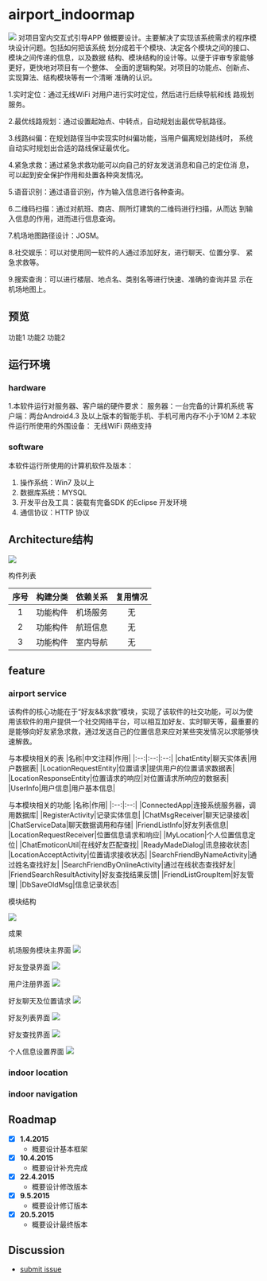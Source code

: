 # airport_indoormap
<img src="https://www.navvis.com/hubfs/NavVis_November2018/Images/maps_icon_2.png">
对项目室内交互式引导APP 做概要设计。主要解决了实现该系统需求的程序模块设计问题。包括如何把该系统
划分成若干个模块、决定各个模块之间的接口、模块之间传递的信息，以及数据
结构、模块结构的设计等。以便于评审专家能够更好，更快地对项目有一个整体、
全面的逻辑构架。对项目的功能点、创新点、实现算法、结构模块等有一个清晰
准确的认识。

1.实时定位：通过无线WiFi 对用户进行实时定位，然后进行后续导航和线
路规划服务。

2.最优线路规划：通过设置起始点、中转点，自动规划出最优导航路径。

3.线路纠偏：在规划路径当中实现实时纠偏功能，当用户偏离规划路线时，
系统自动实时规划出合适的路线保证最优化。

4.紧急求救：通过紧急求救功能可以向自己的好友发送消息和自己的定位消
息，可以起到安全保护作用和处置各种突发情况。

5.语音识别：通过语音识别，作为输入信息进行各种查询。

6.二维码扫描：通过对航班、商店、厕所灯建筑的二维码进行扫描，从而达
到输入信息的作用，进而进行信息查询。

7.机场地图路径设计：JOSM。

8.社交娱乐：可以对使用同一软件的人通过添加好友，进行聊天、位置分享、
紧急求救等。

9.搜索查询：可以进行楼层、地点名、类别名等进行快速、准确的查询并显
示在机场地图上。

## 预览
功能1
功能2
功能2

## 运行环境

### hardware
1.本软件运行对服务器、客户端的硬件要求：
    服务器：一台完备的计算机系统
    客户端：两台Android4.3 及以上版本的智能手机、手机可用内存不小于10M
2.本软件运行所使用的外围设备：
    无线WiFi 网络支持

### software 
本软件运行所使用的计算机软件及版本：
1) 操作系统：Win7 及以上
2) 数据库系统：MYSQL
3) 开发平台及工具：装载有完备SDK 的Eclipse 开发环境
4) 通信协议：HTTP 协议


## Architecture结构
<img src="https://github.com/teddy-ssy/Airport_indoormap/blob/master/readme/architicture.png">

构件列表

|序号|构建分类|依赖关系|复用情况|
|:---:|:---:|:--:|:--:|
|1|功能构件|机场服务|无|无|
|2|功能构件|航班信息|无|无|
|3|功能构件|室内导航|无|无|

## feature

### airport service
该构件的核心功能在于“好友&&求救”模块，实现了该软件的社交功能，可以为使用该软件的用户提供一个社交网络平台，可以相互加好友、实时聊天等，最重要的是能够向好友紧急求救，通过发送自己的位置信息来应对某些突发情况以求能够快速解救。

与本模块相关的表
|名称|中文注释|作用|
|:--:|:--:|:--:|
|chatEntity|聊天实体表|用户数据表|
|LocationRequestEntity|位置请求|提供用户的位置请求数据表|
|LocationResponseEntity|位置请求的响应|对位置请求所响应的数据表|
|UserInfo|用户信息|用户基本信息|

与本模块相关的功能
|名称|作用|
|:--:|:--:|
|ConnectedApp|连接系统服务器，调用数据库|
|RegisterActivity|记录实体信息|
|ChatMsgReceiver|聊天记录接收|
|ChatServiceData|聊天数据调用和存储|
|FriendListInfo|好友列表信息|
|LocationRequestReceiver|位置信息请求和响应|
|MyLocation|个人位置信息定位|
|ChatEmoticonUtil|在线好友匹配查找|
|ReadyMadeDialog|讯息接收状态|
|LocationAcceptActivity|位置请求接收状态|
|SearchFriendByNameActivity|通过姓名查找好友|
|SearchFriendByOnlineActivity|通过在线状态查找好友|
|FriendSearchResultActivity|好友查找结果反馈|
|FriendListGroupItem|好友管理|
|DbSaveOldMsg|信息记录状态|

模块结构

<img src="https://github.com/teddy-ssy/Airport_indoormap/blob/master/readme/airport3.png">

成果

机场服务模块主界面
<img src="https://github.com/teddy-ssy/Airport_indoormap/blob/master/readme/airport8.png">

好友登录界面
<img src="https://github.com/teddy-ssy/Airport_indoormap/blob/master/readme/airport7.png">

用户注册界面
<img src="https://github.com/teddy-ssy/Airport_indoormap/blob/master/readme/airport6.png">

好友聊天及位置请求
<img src="https://github.com/teddy-ssy/Airport_indoormap/blob/master/readme/airport5.png">

好友列表界面
<img src="https://github.com/teddy-ssy/Airport_indoormap/blob/master/readme/airport4.png">

好友查找界面
<img src="https://github.com/teddy-ssy/Airport_indoormap/blob/master/readme/airport2.png">

个人信息设置界面
<img src="https://github.com/teddy-ssy/Airport_indoormap/blob/master/readme/airport1.png">

### indoor location

### indoor navigation

## Roadmap

- [x] **1.4.2015** 
    - 概要设计基本框架
- [x] **10.4.2015** 
    - 概要设计补充完成
- [x] **22.4.2015** 
    - 概要设计修改版本
- [x] **9.5.2015** 
    - 概要设计修订版本
- [x] **20.5.2015** 
    - 概要设计最终版本



## Discussion
- [submit issue](https://github.com/teddy-ssy/Airport_indoormap/issues/new)

